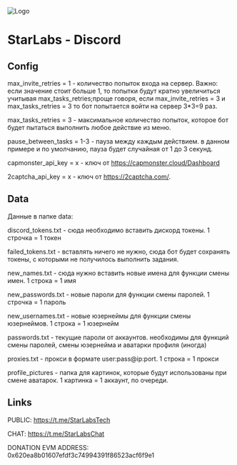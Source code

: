 
![Logo](https://i.ibb.co/RQzG7Zp/8e4fafbd-9319-4653-9f5a-fdf0f84974e7.png)

# StarLabs - Discord 


## Config

max_invite_retries = 1 - количество попыток входа на сервер. Важно: если значение стоит больше 1, то попытки будут кратно увеличиться учитывая max_tasks_retries;проще говоря, если max_invite_retries = 3 и max_tasks_retries = 3 то бот попытается войти на сервер 3*3=9 раз.

max_tasks_retries = 3 - максимальное количество попыток, которое бот будет пытаться выполнить любое действие из меню.

pause_between_tasks = 1-3 - пауза между каждым действием. в данном примере и по умолчанию, пауза будет случайная от 1 до 3 секунд. 

capmonster_api_key = x - ключ от https://capmonster.cloud/Dashboard

2captcha_api_key = x - ключ от https://2captcha.com/.

## Data

Данные в папке data:

discord_tokens.txt - сюда необходимо вставить дискорд токены. 1 строчка = 1 токен

failed_tokens.txt - вставлять ничего не нужно, сюда бот будет сохранять токены, с которыми 
не получилось выполнить задания.

new_names.txt - сюда нужно вставить новые имена для функции смены имен.  1 строка = 1 имя

new_passwords.txt - новые пароли для функции смены паролей. 1 строчка = 1 пароль

new_usernames.txt - новые юзернеймы для функции смены юзернеймов. 1 строка = 1 юзернейм

passwords.txt - текущие пароли от аккаунтов. необходимы для функций смены паролей, смены юзернейма и аватарки профиля (иногда)

proxies.txt - прокси в формате user:pass@ip:port. 1 строка = 1 прокси

profile_pictures - папка для картинок, которые будут использованы при смене аватарок. 1 картинка = 1 аккаунт, по очереди.


## Links

PUBLIC: https://t.me/StarLabsTech

CHAT: https://t.me/StarLabsChat

DONATION EVM ADDRESS: 0x620ea8b01607efdf3c74994391f86523acf6f9e1
